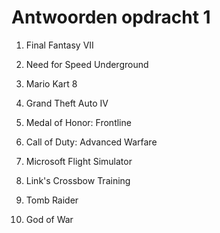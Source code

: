 # Antwoorden opdracht 1

1. Final Fantasy VII
   
2. Need for Speed Underground
   
3. Mario Kart 8
   
4. Grand Theft Auto IV
   
5. Medal of Honor: Frontline
   
6. Call of Duty: Advanced Warfare
   
7. Microsoft Flight Simulator
   
8. Link's Crossbow Training
   
9.  Tomb Raider
    
10. God of War
